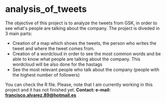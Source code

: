 # analysis_of_tweets
The objective of this project is to analyze the tweets from GSK, in order to see what's people are talking about the company.
The project is diveded in 3 main parts:
- Creation of a map which shows the tweets, the person who writes the tweet and where the tweet comes from.
- Creation of a wordcloud in order to see the most common words and be able to know what people are talking about the company. This wordcloud will be also done for the hastags
- See the most relevant people who talk about the company (people with the highest number of followers)

You can check the R file. Please, note that I am currently working in this project and it has not finished yet.<b>
Contact:
e-mail: francisco.alvarez.89@hotmail.es
